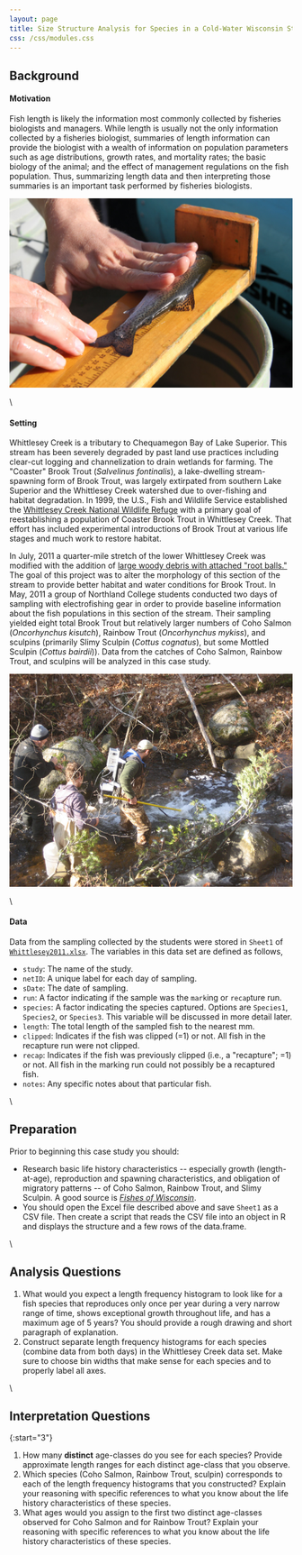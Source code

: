 ```yaml
---
layout: page
title: Size Structure Analysis for Species in a Cold-Water Wisconsin Stream
css: /css/modules.css
---
```


## Background
#### Motivation
Fish length is likely the information most commonly collected by fisheries biologists and managers. While length is usually not the only information collected by a fisheries biologist, summaries of length information can provide the biologist with a wealth of information on population parameters such as age distributions, growth rates, and mortality rates; the basic biology of the animal; and the effect of management regulations on the fish population. Thus, summarizing length data and then interpreting those summaries is an important task performed by fisheries biologists.

![Measuring](../RESOURCES/Measure.jpg)

\ 

#### Setting
Whittlesey Creek is a tributary to Chequamegon Bay of Lake Superior. This stream has been severely degraded by past land use practices including clear-cut logging and channelization to drain wetlands for farming. The "Coaster" Brook Trout (*Salvelinus fontinalis*), a lake-dwelling stream-spawning form of Brook Trout, was largely extirpated from southern Lake Superior and the Whittlesey Creek watershed due to over-fishing and habitat degradation. In 1999, the U.S., Fish and Wildlife Service established the [Whittlesey Creek National Wildlife Refuge](http://www.fws.gov/refuge/whittlesey_creek/) with a primary goal of reestablishing a population of Coaster Brook Trout in Whittlesey Creek. That effort has included experimental introductions of Brook Trout at various life stages and much work to restore habitat.

In July, 2011 a quarter-mile stretch of the lower Whittlesey Creek was modified with the addition of [large woody debris with attached "root balls."](http://www.fondriest.com/news/natural-stream-restoration-rebuilds-habitats-in-great-lakes-basin.htm) The goal of this project was to alter the morphology of this section of the stream to provide better habitat and water conditions for Brook Trout. In May, 2011 a group of Northland College students conducted two days of sampling with electrofishing gear in order to provide baseline information about the fish populations in this section of the stream. Their sampling yielded eight total Brook Trout but relatively larger numbers of Coho Salmon (*Oncorhynchus kisutch*), Rainbow Trout (*Oncorhynchus mykiss*), and sculpins (primarily Slimy Sculpin (*Cottus cognatus*), but some Mottled Sculpin (*Cottus bairdii*)). Data from the catches of Coho Salmon, Rainbow Trout, and sculpins will be analyzed in this case study.

![Electrofishing](../RESOURCES/EFish.jpg)

\ 

#### Data
Data from the sampling collected by the students were stored in `Sheet1` of [`Whittlesey2011.xlsx`](../RESOURCES/Whittlesey2011.xlsx). The variables in this data set are defined as follows,

* `study`: The name of the study.
* `netID`: A unique label for each day of sampling.
* `sDate`: The date of sampling.
* `run`: A factor indicating if the sample was the `mark`ing or `recap`ture run.
* `species`: A factor indicating the species captured. Options are `Species1`, `Species2`, or `Species3`. This variable will be discussed in more detail later.
* `length`: The total length of the sampled fish to the nearest mm.
* `clipped`: Indicates if the fish was clipped (=1) or not. All fish in the recapture run were not clipped.
* `recap`: Indicates if the fish was previously clipped (i.e., a "recapture"; =1) or not. All fish in the marking run could not possibly be a recaptured fish.
* `notes`: Any specific notes about that particular fish.

\ 

## Preparation
Prior to beginning this case study you should:

* Research basic life history characteristics -- especially growth (length-at-age), reproduction and spawning characteristics, and obligation of migratory patterns -- of Coho Salmon, Rainbow Trout, and Slimy Sculpin. A good source is [*Fishes of Wisconsin*](http://digital.library.wisc.edu/1711.dl/EcoNatRes.FishesWI).
* You should open the Excel file described above and save `Sheet1` as a CSV file. Then create a script that reads the CSV file into an object in R and displays the structure and a few rows of the data.frame.

\ 

## Analysis Questions

1. What would you expect a length frequency histogram to look like for a fish species that reproduces only once per year during a very narrow range of time, shows exceptional growth throughout life, and has a maximum age of 5 years? You should provide a rough drawing and short paragraph of explanation.
1. Construct separate length frequency histograms for each species (combine data from both days) in the Whittlesey Creek data set. Make sure to choose bin widths that make sense for each species and to properly label all axes.

\ 

## Interpretation Questions

{:start="3"}
1. How many **distinct** age-classes do you see for each species? Provide approximate length ranges for each distinct age-class that you observe.
1. Which species (Coho Salmon, Rainbow Trout, sculpin) corresponds to each of the length frequency histograms that you constructed? Explain your reasoning with specific references to what you know about the life history characteristics of these species.
1. What ages would you assign to the first two distinct age-classes observed for Coho Salmon and for Rainbow Trout? Explain your reasoning with specific references to what you know about the life history characteristics of these species.
